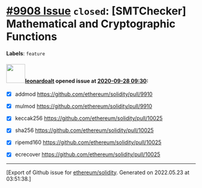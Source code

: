 # [\#9908 Issue](https://github.com/ethereum/solidity/issues/9908) `closed`: [SMTChecker] Mathematical and Cryptographic Functions
**Labels**: `feature`


#### <img src="https://avatars.githubusercontent.com/u/504195?u=ce2facd14af9fd474ebff49f0d44891f56f7500f&v=4" width="50">[leonardoalt](https://github.com/leonardoalt) opened issue at [2020-09-28 09:30](https://github.com/ethereum/solidity/issues/9908):

- [x] addmod https://github.com/ethereum/solidity/pull/9910
- [x] mulmod https://github.com/ethereum/solidity/pull/9910
- [x] keccak256 https://github.com/ethereum/solidity/pull/10025
- [x] sha256 https://github.com/ethereum/solidity/pull/10025
- [x] ripemd160 https://github.com/ethereum/solidity/pull/10025
- [x] ecrecover https://github.com/ethereum/solidity/pull/10025




-------------------------------------------------------------------------------



[Export of Github issue for [ethereum/solidity](https://github.com/ethereum/solidity). Generated on 2022.05.23 at 03:51:38.]

